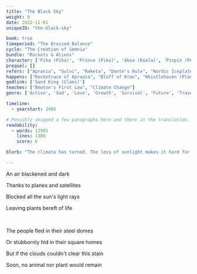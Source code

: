 ```yaml
---
title: "The Black Sky"
weight: 9
date: 2022-11-01
uniqueID: "the-black-sky"

book: true
timeperiod: "The Bruised Balance"
cycle: "The Creation of Somnia"
bundle: "Rockets & Aliens"
character: ['Pika (Pika)', 'Prince (Pika)', 'Akoa (Koala)', 'Pinpin (Penguin)', 'Mindy (Human)', 'Aliber (Human)', 'Sand King (Claes)', 'Goettot (Human)']
prequel: []
refers: ["Aprania", "Gulvi", "Raketa", "Donte's Rule", "Nordic Iceplates", "Apra", "Floatfences", "Weapons of Kran", "Howlnight", "Wise Owl", "Valton", "Nibuwe System"]
happens: ["Rocketrace of Aprania", "Bluff of Kran", "Whistlehaven (Planet)", "Mindy's Research"]
godlink: ['Sand King (Claes)']
teaches: ["Newton's First Law", "Climate Change"]
genre: ['Active', 'Sad', 'Love', 'Growth', 'Survival', 'Future', 'Travel', 'Espionage']

timeline:
  - yearstart: 2495

# Possibly skipped a few paragraphs here and there in the translation, not sure
readability:
  - words: 12981
    lines: 1386
    score: 6

blurb: "The climate has turned. The loss of sunlight makes it hard for plants and animals to survive. So when humans start sending spaceships into the galaxy, only one option remains: secretly come along before the Last Rocket has left."

---
```


An air blackened and dark

Thanks to planes and satellites

Blocked all the sun's light rays

Leaving plants bereft of life

&nbsp;

The people fled in their steel domes

Or stubbornly hid in their square homes

But if the clouds couldn't clear this stain

Soon, no animal nor plant would remain
